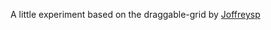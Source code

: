 A little experiment based on the draggable-grid by <a href="https://github.com/joffreysp">Joffreysp</a>

```

```
